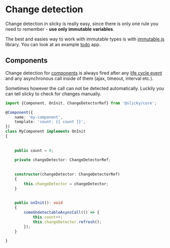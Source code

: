 # Change detection

Change detection in slicky is really easy, since there is only one rule you need to remember - **use only immutable 
variables**.

The best and easies way to work with immutable types is with [immutable.js](https://facebook.github.io/immutable-js/) 
library. You can look at an example [todo](../packages/examples/examples/todo) app.

## Components

Change detection for [components](./components.md) is always fired after any [life cycle event](./directives.md) and 
any asynchronous call inside of them (ajax, timeout, interval etc.).
 
Sometimes however the call can not be detected automatically. Luckily you can tell slicky to check for changes manually.
 
```typescript
import {Component, OnInit, ChangeDetectorRef} from '@slicky/core';

@Component({
	name: 'my-component',
	template: 'count: {{ count }}',
})
class MyComponent implements OnInit
{
	
	
	public count = 0;
	
	private changeDetector: ChangeDetectorRef;
	
	
	constructor(changeDetector: ChangeDetectorRef)
	{
		this.changeDetector = changeDetector;
	}
	
	
	public onInit(): void
	{
		someUndetectableAsyncCall(() => {
			this.count++;
			this.changeDetector.refresh();
		});
	}
	
}
```
